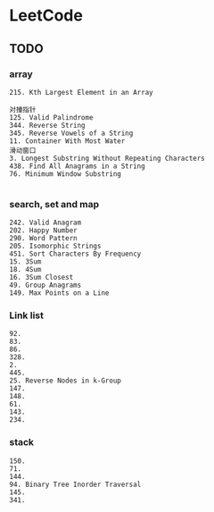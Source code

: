 # LeetCode



## TODO

### array

```text
215. Kth Largest Element in an Array

对撞指针
125. Valid Palindrome
344. Reverse String
345. Reverse Vowels of a String
11. Container With Most Water
滑动窗口
3. Longest Substring Without Repeating Characters
438. Find All Anagrams in a String
76. Minimum Window Substring


```

### search, set and map

```text
242. Valid Anagram
202. Happy Number
290. Word Pattern
205. Isomorphic Strings
451. Sort Characters By Frequency
15. 3Sum
18. 4Sum
16. 3Sum Closest
49. Group Anagrams
149. Max Points on a Line
```

### Link list

```text
92. 
83.
86.
328.
2.
445.
25. Reverse Nodes in k-Group
147.
148.
61.
143.
234.

```

### stack

```text
150.
71.
144.
94. Binary Tree Inorder Traversal
145.
341.
```

